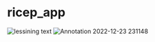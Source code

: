 # ricep_app


![lessining text](https://user-images.githubusercontent.com/121254411/209388411-bf5623bc-5ce8-4f73-9f32-e1cebb549880.png)
![Annotation 2022-12-23 231148](https://user-images.githubusercontent.com/121254411/209388581-a1e99728-a471-400e-88ec-3707bd19ca64.png)
